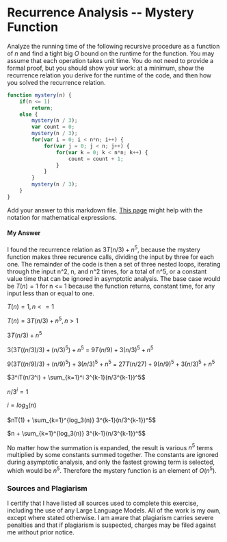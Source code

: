# Recurrence Analysis -- Mystery Function

Analyze the running time of the following recursive procedure as a function of
$n$ and find a tight big $O$ bound on the runtime for the function. You may
assume that each operation takes unit time. You do not need to provide a formal
proof, but you should show your work: at a minimum, show the recurrence relation
you derive for the runtime of the code, and then how you solved the recurrence
relation.

```javascript
function mystery(n) {
    if(n <= 1)
        return;
    else {
        mystery(n / 3);
        var count = 0;
        mystery(n / 3);
        for(var i = 0; i < n*n; i++) {
            for(var j = 0; j < n; j++) {
                for(var k = 0; k < n*n; k++) {
                    count = count + 1;
                }
            }
        }
        mystery(n / 3);
    }
}
```

Add your answer to this markdown file. [This
page](https://docs.github.com/en/get-started/writing-on-github/working-with-advanced-formatting/writing-mathematical-expressions)
might help with the notation for mathematical expressions.

#### My Answer

I found the recurrence relation as $3T(n/3) + n^5$, because the mystery function makes three recurence calls, dividing the input by three for each one. The remainder of the code is then a set of three nested loops, iterating through the input n^2, n, and n^2 times, for a total of n^5, or a constant value time that can be ignored in asymptotic analysis. The base case would be $T(n)=1$ for n <= 1 because the function returns, constant time, for any input less than or equal to one. 

$T(n) = 1,  n <= 1$

$T(n) = 3T(n/3) + n^5,  n > 1$

$3T(n/3) + n^5$

$3(3T((n/3)/3) + (n/3)^5) + n^5$ = $9T(n/9) + 3(n/3)^5 + n^5$

$9(3T((n/9)/3) + (n/9)^5) + 3(n/3)^5 + n^5$ = $27T(n/27) + 9(n/9)^5 + 3(n/3)^5 + n^5$

$3^iT(n/3^i) +  \sum_{k=1}^i 3^{k-1}(n/3^{k-1})^5$

$n/3^i = 1$

$i = log_3(n)$

$nT(1) + \sum_{k=1}^{log_3(n)} 3^{k-1}(n/3^{k-1})^5$

$n + \sum_{k=1}^{log_3(n)} 3^{k-1}(n/3^{k-1})^5$ 

No matter how the summation is expanded, the result is various $n^5$ terms multiplied by some constants summed together. The constants are ignored during asymptotic analysis, and only the fastest growing term is selected, which would be $n^5$. Therefore the mystery function is an element of $O(n^5)$. 

### Sources and Plagiarism 

I certify that I have listed all sources used to complete this exercise, including the use of any Large Language Models. All of the work is my own, except where stated otherwise. I am aware that plagiarism carries severe penalties and that if plagiarism is suspected, charges may be filed against me without prior notice.

